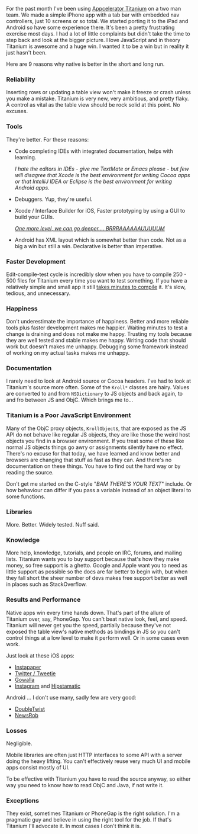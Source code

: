For the past month I've been using [Appcelerator Titanium](http://www.appcelerator.com/products/) on a two man team. We made a simple iPhone app with a tab bar with embedded nav controllers, just 10 screens or so total. We started porting it to the iPad and Android so have some experience there. It's been a pretty frustrating exercise most days. I had a lot of little complaints but didn't take the time to step back and look at the bigger picture. I love JavaScript and in theory Titanium is awesome and a huge win. I wanted it to be a win but in reality it just hasn't been.

Here are 9 reasons why native is better in the short and long run.

### Reliability

Inserting rows or updating a table view won't make it freeze or crash unless you make a mistake. Titanium is very new, very ambitious, and pretty flaky. A control as vital as the table view should be rock solid at this point. No excuses.

### Tools

They're better. For these reasons:

 - Code completing IDEs with integrated documentation, helps with learning.

   *I hate the editors in IDEs - give me TextMate or Emacs please - but few will disagree that Xcode is the best environment for writing Cocoa apps or that IntelliJ IDEA or Eclipse is the best environment for writing Android apps.*

 - Debuggers. Yup, they're useful.

 - Xcode / Interface Builder for iOS, Faster prototyping by using a GUI to build your GUIs.

   *[One more level, we can go deeper.... BRRRAAAAAAUUUUUM](http://youtu.be/d2yD4yDsiP4)*

 - Android has XML layout which is somewhat better than code. Not as a big a win but still a win. Declarative is better than imperative.

### Faster Development

Edit-compile-test cycle is incredibly slow when you have to compile 250 - 500 files for Titanium every time you want to test something. If you have a relatively simple and small app it still [takes minutes to compile](http://xkcd.com/303/) it. It's slow, tedious, and unnecessary.

### Happiness

Don't underestimate the importance of happiness. Better and more reliable tools plus faster development makes me happier. Waiting minutes to test a change is draining and does not make me happy. Trusting my tools because they are well tested and stable makes me happy. Writing code that should work but doesn't makes me unhappy. Debugging some framework instead of working on my actual tasks makes me unhappy.

### Documentation

I rarely need to look at Android source or Cocoa headers. I've had to look at Titanium's source more often. Some of the `Kroll*` classes are hairy. Values are converted to and from `NSDictionary` to JS objects and back again, to and fro between JS and ObjC. Which brings me to...

### Titanium is a Poor JavaScript Environment

Many of the ObjC proxy objects, `KrollObject`s, that are exposed as the JS API do not behave like regular JS objects, they are like those the weird host objects you find in a browser environment. If you treat some of these like normal JS objects things go awry or assignments silently have no effect. There's no excuse for that today, we have learned and know better and browsers are changing that stuff as fast as they can. And there's no documentation on these things. You have to find out the hard way or by reading the source.

Don't get me started on the C-style "*BAM THERE'S YOUR TEXT*" include. Or how behaviour can differ if you pass a variable instead of an object literal to some functions.

### Libraries

More. Better. Widely tested. Nuff said.

### Knowledge

More help, knowledge, tutorials, and people on IRC, forums, and mailing lists. Titanium wants you to buy support because that's how they make money, so free support is a ghetto. Google and Apple want you to need as little support as possible so the docs are far better to begin with, but when they fall short the sheer number of devs makes free support better as well in places such as StackOverflow.

### Results and Performance

Native apps win every time hands down. That's part of the allure of Titanium over, say, PhoneGap. You can't beat native look, feel, and speed. Titanium will never get you the speed, partially because they've not exposed the table view's native methods as bindings in JS so you can't control things at a low level to make it perform well. Or in some cases even work.

Just look at these iOS apps:

  - [Instapaper](http://itunes.apple.com/us/app/instapaper/id288545208?mt=8%3FpartnerId%3D30)
  - [Twitter / Tweetie](http://itunes.apple.com/us/app/twitter/id333903271?mt=8)
  - [Gowalla](http://itunes.apple.com/ca/app/gowalla/id304510106?mt=8)
  - [Instagram](http://itunes.apple.com/ca/app/instagram/id389801252?mt=8) and [Hipstamatic](http://hipstamaticapp.com/)

Android ... I don't use many, sadly few are very good:

  - [DoubleTwist](http://www.doubletwist.com/apps/android/doubletwist-player/com.doubleTwist.androidPlayer/)
  - [NewsRob](http://www.androlib.com/android.application.com-newsrob-wmq.aspx)

### Losses

Negligible.

Mobile libraries are often just HTTP interfaces to some API with a server doing the heavy lifting. You can't effectively reuse very much UI and mobile apps consist mostly of UI.

To be effective with Titanium you have to read the source anyway, so either way you need to know how to read ObjC and Java, if not write it.

### Exceptions

They exist, sometimes Titanium or PhoneGap is the right solution. I'm a pragmatic guy and believe in using the right tool for the job. If that's Titanium I'll advocate it. In most cases I don't think it is.
